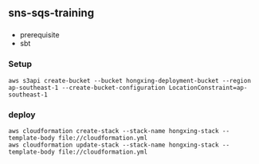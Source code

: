 ## sns-sqs-training

### 
* prerequisite
* sbt

### Setup
```shell script
aws s3api create-bucket --bucket hongxing-deployment-bucket --region ap-southeast-1 --create-bucket-configuration LocationConstraint=ap-southeast-1

```

### deploy
```shell script
aws cloudformation create-stack --stack-name hongxing-stack --template-body file://cloudformation.yml
aws cloudformation update-stack --stack-name hongxing-stack --template-body file://cloudformation.yml
```